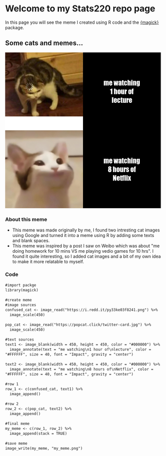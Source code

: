 # Welcome to my Stats220 repo page
In this page you will see the meme I created using R code and the [{magick}](https://cran.r-project.org/web/packages/magick/vignettes/intro.html) package.

## Some cats and memes... 
![](my_meme.png)

### About this meme
* This meme was made originally by me, I found two intresting cat images using Google and turned it into a meme using R by adding some texts and blank spaces.
* This meme was inspired by a post I saw on Weibo which was about "me doing homework for 10 mins VS me playing vedio games for 10 hrs". I found it quite interesting, so I added cat images and a bit of my own idea to make it more relatable to myself. 

### Code
```
#import packge
library(magick)

#create meme
#image sources
confused_cat <- image_read("https://i.redd.it/py33ke03f8241.png") %>%
  image_scale(450)

pop_cat <- image_read("https://popcat.click/twitter-card.jpg") %>%
  image_scale(450)

#text sources
text1 <- image_blank(width = 450, height = 450, color = "#000000") %>%
  image_annotate(text = "me watching\n1 hour of\nlecture", color = "#FFFFFF", size = 40, font = "Impact", gravity = "center")

text2 <- image_blank(width = 450, height = 450, color = "#000000") %>%
  image_annotate(text = "me watching\n8 hours of\nNetflix", color = "#FFFFFF", size = 40, font = "Impact", gravity = "center")

#row 1
row_1 <- c(confused_cat, text1) %>%
  image_append()

#row 2
row_2 <- c(pop_cat, text2) %>%
  image_append()

#final meme
my_meme <- c(row_1, row_2) %>%
  image_append(stack = TRUE)

#save meme
image_write(my_meme, "my_meme.png")
```
